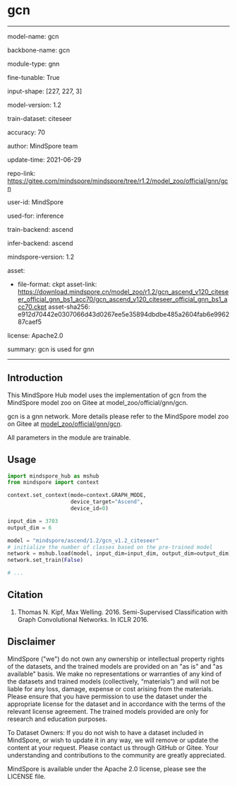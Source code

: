 # gcn

---

model-name: gcn

backbone-name: gcn

module-type: gnn

fine-tunable: True

input-shape: [227, 227, 3]

model-version: 1.2

train-dataset: citeseer

accuracy: 70

author: MindSpore team

update-time: 2021-06-29

repo-link: <https://gitee.com/mindspore/mindspore/tree/r1.2/model_zoo/official/gnn/gcn>

user-id: MindSpore

used-for: inference

train-backend: ascend

infer-backend: ascend

mindspore-version: 1.2

asset:

-
    file-format: ckpt
    asset-link: <https://download.mindspore.cn/model_zoo/r1.2/gcn_ascend_v120_citeseer_official_gnn_bs1_acc70/gcn_ascend_v120_citeseer_official_gnn_bs1_acc70.ckpt>
    asset-sha256: e912d70442e0307066d43d0267ee5e35894dbdbe485a2604fab6e996287caef5

license: Apache2.0

summary: gcn is used for gnn

---

## Introduction

This MindSpore Hub model uses the implementation of gcn from the MindSpore model zoo on Gitee at model_zoo/official/gnn/gcn.

gcn is a gnn network. More details please refer to the MindSpore model zoo on Gitee at [model_zoo/official/gnn/gcn](https://gitee.com/mindspore/mindspore/blob/r1.2/model_zoo/official/gnn/gcn/README.md).

All parameters in the module are trainable.

## Usage

```python
import mindspore_hub as mshub
from mindspore import context

context.set_context(mode=context.GRAPH_MODE,
                    device_target="Ascend",
                    device_id=0)

input_dim = 3703
output_dim = 6

model = "mindspore/ascend/1.2/gcn_v1.2_citeseer"
# initialize the number of classes based on the pre-trained model
network = mshub.load(model, input_dim=input_dim, output_dim=output_dim)
network.set_train(False)

# ...
```

## Citation

1. Thomas N. Kipf, Max Welling. 2016. Semi-Supervised Classification with Graph Convolutional Networks. In ICLR 2016.

## Disclaimer

MindSpore ("we") do not own any ownership or intellectual property rights of the datasets, and the trained models are provided on an "as is" and "as available" basis. We make no representations or warranties of any kind of the datasets and trained models (collectively, “materials”) and will not be liable for any loss, damage, expense or cost arising from the materials. Please ensure that you have permission to use the dataset under the appropriate license for the dataset and in accordance with the terms of the relevant license agreement. The trained models provided are only for research and education purposes.

To Dataset Owners: If you do not wish to have a dataset included in MindSpore, or wish to update it in any way, we will remove or update the content at your request. Please contact us through GitHub or Gitee. Your understanding and contributions to the community are greatly appreciated.

MindSpore is available under the Apache 2.0 license, please see the LICENSE file.